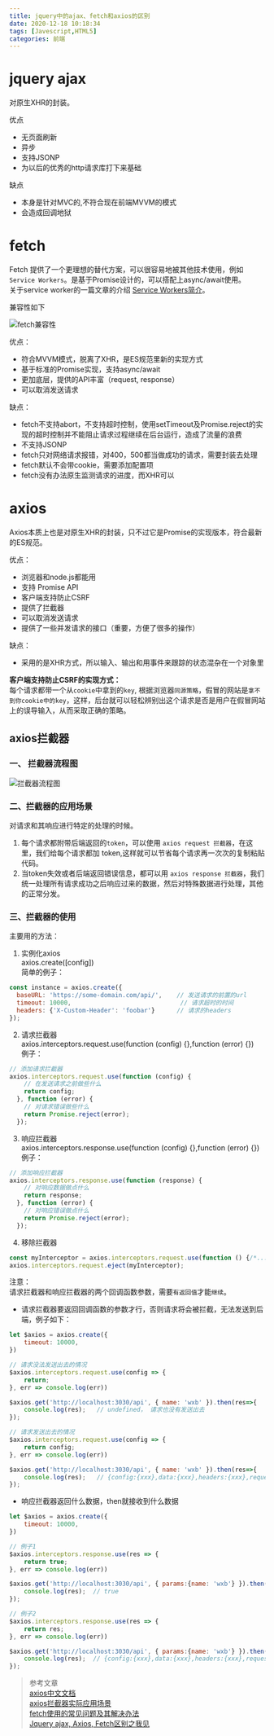 ```yaml
---
title: jquery中的ajax、fetch和axios的区别
date: 2020-12-18 10:18:34
tags: [Javescript,HTML5]
categories: 前端
---
```

<script type="text/javascript" src="/js/bai.js"></script>

# jquery ajax
对原生XHR的封装。

优点
- 无页面刷新
- 异步
- 支持JSONP
- 为以后的优秀的http请求库打下来基础
<!-- more -->
缺点
- 本身是针对MVC的,不符合现在前端MVVM的模式
- 会造成回调地狱


# fetch

Fetch 提供了一个更理想的替代方案，可以很容易地被其他技术使用，例如  `Service Workers`。是基于Promise设计的，可以搭配上async/await使用。  
关于service worker的一篇文章的介绍 [Service Workers简介](https://www.jianshu.com/p/1bc5bf8be43d)。

兼容性如下

![fetch兼容性](/jquery中的ajax、fetch和axios的区别/1.png)

优点：
- 符合MVVM模式，脱离了XHR，是ES规范里新的实现方式
- 基于标准的Promise实现，支持async/await
- 更加底层，提供的API丰富（request, response）
- 可以取消发送请求

缺点：
- fetch不支持abort，不支持超时控制，使用setTimeout及Promise.reject的实现的超时控制并不能阻止请求过程继续在后台运行，造成了流量的浪费
- 不支持JSONP
- fetch只对网络请求报错，对400，500都当做成功的请求，需要封装去处理
- fetch默认不会带cookie，需要添加配置项
- fetch没有办法原生监测请求的进度，而XHR可以

# axios
Axios本质上也是对原生XHR的封装，只不过它是Promise的实现版本，符合最新的ES规范。

优点：

- 浏览器和node.js都能用
- 支持 Promise API
- 客户端支持防止CSRF
- 提供了拦截器
- 可以取消发送请求
- 提供了一些并发请求的接口（重要，方便了很多的操作）

缺点：
- 采用的是XHR方式，所以输入、输出和用事件来跟踪的状态混杂在一个对象里


**客户端支持防止CSRF的实现方式：**  
每个请求都带一个从`cookie`中拿到的`key`, 根据浏览器`同源策略`，假冒的网站是`拿不到你cookie中的key`，这样，后台就可以轻松辨别出这个请求是否是用户在假冒网站上的误导输入，从而采取正确的策略。

## axios拦截器  

### 一、 拦截器流程图

![拦截器流程图](/jquery中的ajax、fetch和axios的区别/2.png)

### 二、拦截器的应用场景
对请求和其响应进行特定的处理的时候。
1. 每个请求都附带后端返回的`token`，可以使用 `axios request 拦截器`，在这里，我们给每个请求都加 token,这样就可以节省每个请求再一次次的复制粘贴代码。
2. 当token失效或者后端返回错误信息，都可以用 `axios response 拦截器`，我们统一处理所有请求成功之后响应过来的数据，然后对特殊数据进行处理，其他的正常分发。

### 三、拦截器的使用
主要用的方法：
1. 实例化axios  
axios.create([config])  
简单的例子：
```js
const instance = axios.create({
  baseURL: 'https://some-domain.com/api/',    // 发送请求的前置的url
  timeout: 10000,                              // 请求超时的时间
  headers: {'X-Custom-Header': 'foobar'}      // 请求的headers
});
```
2. 请求拦截器  
axios.interceptors.request.use(function (config) {},function (error) {})  
例子： 
```js
// 添加请求拦截器
axios.interceptors.request.use(function (config) {
    // 在发送请求之前做些什么
    return config;
  }, function (error) {
    // 对请求错误做些什么
    return Promise.reject(error);
  });
```

3. 响应拦截器   
axios.interceptors.response.use(function (config) {},function (error) {})  
例子：  
```js
// 添加响应拦截器
axios.interceptors.response.use(function (response) {
    // 对响应数据做点什么
    return response;
  }, function (error) {
    // 对响应错误做点什么
    return Promise.reject(error);
  });
```

4. 移除拦截器
```js
const myInterceptor = axios.interceptors.request.use(function () {/*...*/});
axios.interceptors.request.eject(myInterceptor);
```

注意：  
请求拦截器和响应拦截器的两个回调函数参数，需要`有返回值`才能`继续`。  

- 请求拦截器要返回回调函数的参数才行，否则请求将会被拦截，无法发送到后端，例子如下：
```js
let $axios = axios.create({
    timeout: 10000,
})

// 请求没法发送出去的情况
$axios.interceptors.request.use(config => {
    return;
}, err => console.log(err))

$axios.get('http://localhost:3030/api', { name: 'wxb' }).then(res=>{
    console.log(res);   // undefined， 请求也没有发送出去
});

// 请求发送出去的情况
$axios.interceptors.request.use(config => {
    return config;
}, err => console.log(err))

$axios.get('http://localhost:3030/api', { name: 'wxb' }).then(res=>{
    console.log(res);   // {config:{xxx},data:{xxx},headers:{xxx},request:{xxx},status:xxx,statusText:'xx'}
});
```
- 响应拦截器返回什么数据，then就接收到什么数据

```js
let $axios = axios.create({
    timeout: 10000,
})

// 例子1
$axios.interceptors.response.use(res => {
    return true;  
}, err => console.log(err))

$axios.get('http://localhost:3030/api', { params:{name: 'wxb'} }).then(res=>{
    console.log(res);  // true
});

// 例子2
$axios.interceptors.response.use(res => {
    return res;  
}, err => console.log(err))

$axios.get('http://localhost:3030/api', { params:{name: 'wxb'} }).then(res=>{
    console.log(res);  // {config:{xxx},data:{xxx},headers:{xxx},request:{xxx},status:xxx,statusText:'xx'}
});
```

> 参考文章  
[axios中文文档](http://axios-js.com/zh-cn/docs/index.html)  
[axios拦截器实际应用场景](http://www.lucklnk.com/godaddy/details/aid/195114672)  
[fetch使用的常见问题及其解决办法](https://segmentfault.com/a/1190000008484070)  
[Jquery ajax, Axios, Fetch区别之我见](https://juejin.cn/post/6844903599143649294)